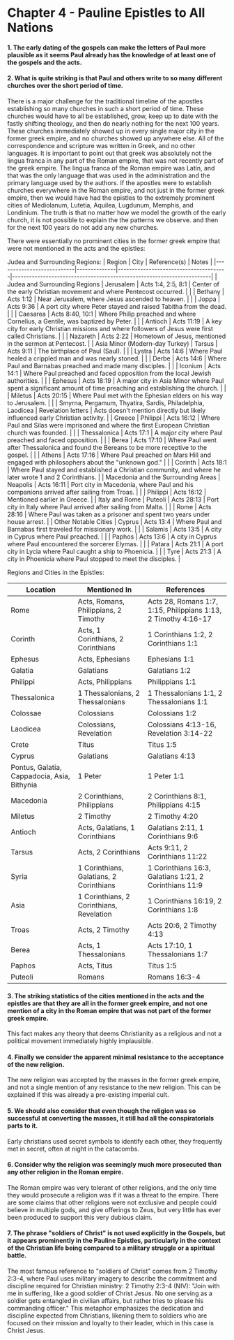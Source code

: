 # Chapter 4 - Pauline Epistles to All Nations


#### 1. The early dating of the gospels can make the letters of Paul more plausible as it seems Paul already has the knowledge of at least one of the gospels and the acts.

#### 2. What is quite striking is that Paul and others write to so many different churches over the short period of time.
There is a major challenge for the traditional timeline of the apostles establishing so many churches in such a short period of time.
These churches would have to all be established, grow, keep up to date with the fastly shifting theology, and then do nearly nothing for the next 100 years.
These churches immediately showed up in every single major city in the former greek empire, and no churches showed up anywhere else.
All of the correspondence and scripture was written in Greek, and no other languages.
It is important to point out that greek was absolutely not the lingua franca in any part of the Roman empire, that was not recently part of the greek empire.
The lingua franca of the Roman empire was Latin, and that was the only language that was used in the administration and the primary language used by the authors.
If the apostles were to establish churches everywhere in the Roman empire, and not just in the former greek empire, then
we would have had the epistles to the extremely prominent cities of Mediolanum, Lutetia, Aquilea, Lugdunum, Memphis, and Londinium.
The truth is that no matter how we model the growth of the early church, it is not possible to explain the the patterns we observe.
 and then for the next 100 years do not add any new churches.

There were essentially no prominent cities in the former greek empire that were not mentioned in the acts and the epistles:

Judea and Surrounding Regions:
| Region                    | City         | Reference(s)                          | Notes                                                                 |
|---------------------------|--------------|---------------------------------------|-----------------------------------------------------------------------|
| Judea and Surrounding Regions | Jerusalem    | Acts 1:4, 2:5, 8:1                    | Center of the early Christian movement and where Pentecost occurred.  |
|                           | Bethany      | Acts 1:12                             | Near Jerusalem, where Jesus ascended to heaven.                       |
|                           | Joppa        | Acts 9:36                             | A port city where Peter stayed and raised Tabitha from the dead.      |
|                           | Caesarea     | Acts 8:40, 10:1                       | Where Philip preached and where Cornelius, a Gentile, was baptized by Peter. |
|                           | Antioch      | Acts 11:19                            | A key city for early Christian missions and where followers of Jesus were first called Christians. |
|                           | Nazareth     | Acts 2:22                             | Hometown of Jesus, mentioned in the sermon at Pentecost.              |
| Asia Minor (Modern-day Turkey) | Tarsus       | Acts 9:11                             | The birthplace of Paul (Saul).                                        |
|                           | Lystra       | Acts 14:6                             | Where Paul healed a crippled man and was nearly stoned.               |
|                           | Derbe        | Acts 14:6                             | Where Paul and Barnabas preached and made many disciples.             |
|                           | Iconium      | Acts 14:1                             | Where Paul preached and faced opposition from the local Jewish authorities. |
|                           | Ephesus      | Acts 18:19                            | A major city in Asia Minor where Paul spent a significant amount of time preaching and establishing the church. |
|                           | Miletus      | Acts 20:15                            | Where Paul met with the Ephesian elders on his way to Jerusalem.      |
|                           | Smyrna, Pergamum, Thyatira, Sardis, Philadelphia, Laodicea | Revelation letters | Acts doesn't mention directly but likely influenced early Christian activity. |
| Greece                    | Philippi     | Acts 16:12                            | Where Paul and Silas were imprisoned and where the first European Christian church was founded. |
|                           | Thessalonica | Acts 17:1                             | A major city where Paul preached and faced opposition.                |
|                           | Berea        | Acts 17:10                            | Where Paul went after Thessalonica and found the Bereans to be more receptive to the gospel. |
|                           | Athens       | Acts 17:16                            | Where Paul preached on Mars Hill and engaged with philosophers about the "unknown god." |
|                           | Corinth      | Acts 18:1                             | Where Paul stayed and established a Christian community, and where he later wrote 1 and 2 Corinthians. |
| Macedonia and the Surrounding Areas | Neapolis     | Acts 16:11                            | Port city in Macedonia, where Paul and his companions arrived after sailing from Troas. |
|                           | Philippi     | Acts 16:12                            | Mentioned earlier in Greece.                                          |
| Italy and Rome            | Puteoli      | Acts 28:13                            | Port city in Italy where Paul arrived after sailing from Malta.       |
|                           | Rome         | Acts 28:16                            | Where Paul was taken as a prisoner and spent two years under house arrest. |
| Other Notable Cities      | Cyprus       | Acts 13:4                             | Where Paul and Barnabas first traveled for missionary work.           |
|                           | Salamis      | Acts 13:5                             | A city in Cyprus where Paul preached.                                 |
|                           | Paphos       | Acts 13:6                             | A city in Cyprus where Paul encountered the sorcerer Elymas.          |
|                           | Patara       | Acts 21:1                             | A port city in Lycia where Paul caught a ship to Phoenicia.           |
|                           | Tyre         | Acts 21:3                             | A city in Phoenicia where Paul stopped to meet the disciples.         |

Regions and Cities in the Epistles:

| Location      | Mentioned In | References                                                                 |
|---------------|--------------|----------------------------------------------------------------------------|
| Rome          | Acts, Romans, Philippians, 2 Timothy | Acts 28, Romans 1:7, 1:15, Philippians 1:13, 2 Timothy 4:16-17 |
| Corinth       | Acts, 1 Corinthians, 2 Corinthians | 1 Corinthians 1:2, 2 Corinthians 1:1                               |
| Ephesus       | Acts, Ephesians | Ephesians 1:1                                                           |
| Galatia       | Galatians    | Galatians 1:2                                                             |
| Philippi      | Acts, Philippians | Philippians 1:1                                                      |
| Thessalonica  | 1 Thessalonians, 2 Thessalonians | 1 Thessalonians 1:1, 2 Thessalonians 1:1                          |
| Colossae      | Colossians   | Colossians 1:2                                                           |
| Laodicea      | Colossians, Revelation | Colossians 4:13-16, Revelation 3:14-22                           |
| Crete         | Titus        | Titus 1:5                                                                |
| Cyprus        | Galatians    | Galatians 4:13                                                           |
| Pontus, Galatia, Cappadocia, Asia, Bithynia | 1 Peter | 1 Peter 1:1                                      |
| Macedonia     | 2 Corinthians, Philippians | 2 Corinthians 8:1, Philippians 4:15                           |
| Miletus       | 2 Timothy    | 2 Timothy 4:20                                                           |
| Antioch       | Acts, Galatians, 1 Corinthians | Galatians 2:11, 1 Corinthians 9:6                             |
| Tarsus        | Acts, 2 Corinthians | Acts 9:11, 2 Corinthians 11:22                                     |
| Syria         | 1 Corinthians, Galatians, 2 Corinthians | 1 Corinthians 16:3, Galatians 1:21, 2 Corinthians 11:9 |
| Asia          | 1 Corinthians, 2 Corinthians, Revelation | 1 Corinthians 16:19, 2 Corinthians 1:8           |
| Troas         | Acts, 2 Timothy | Acts 20:6, 2 Timothy 4:13                                             |
| Berea         | Acts, 1 Thessalonians | Acts 17:10, 1 Thessalonians 1:7                                   |
| Paphos        | Acts, Titus  | Titus 1:5                                                                |
| Puteoli       | Romans       | Romans 16:3-4                                                            |

#### 3. The striking statistics of the cities mentioned in the acts and the epistles are that they are all in the former greek empire, and not one mention of a city in the Roman empire that was not part of the former greek empire.
This fact makes any theory that deems Christianity as a religious and not a political movement immediately highly implausible.

#### 4. Finally we consider the apparent minimal resistance to the acceptance of the new religion.
The new religion was accepted by the masses in the former greek empire, and not a single mention of any resistance to the new religion.
This can be explained if this was already a pre-existing imperial cult.

#### 5. We should also consider that even though the religion was so successful at converting the masses, it still had all the conspiratorials parts to it.
Early christians used secret symbols to identify each other, they frequently met in secret, often at night in the catacombs.

#### 6. Consider why the religion was seemingly much more prosecuted than any other religion in the Roman empire.
The Roman empire was very tolerant of other religions, and the only time they would prosecute a religion was if it was a threat to the empire.
There are some claims that other religions were not exclusive and people could believe in multiple gods, and give offerings to Zeus, but very little has ever been produced to support this very dubious claim.


#### 7. The phrase "soldiers of Christ" is not used explicitly in the Gospels, but it appears prominently in the Pauline Epistles, particularly in the context of the Christian life being compared to a military struggle or a spiritual battle.
The most famous reference to "soldiers of Christ" comes from 2 Timothy 2:3-4, where Paul uses military imagery to describe the commitment and discipline required for Christian ministry:
2 Timothy 2:3-4 (NIV):
"Join with me in suffering, like a good soldier of Christ Jesus. No one serving as a soldier gets entangled in civilian affairs, but rather tries to please his commanding officer."
This metaphor emphasizes the dedication and discipline expected from Christians, likening them to soldiers who are focused on their mission and loyalty to their leader, which in this case is Christ Jesus.
